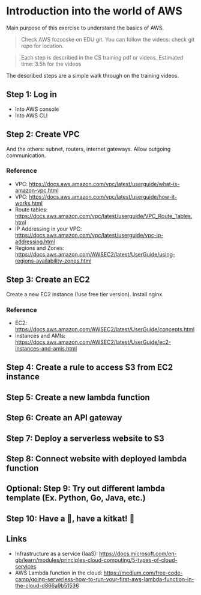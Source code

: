 # Introduction into the world of AWS

Main purpose of this exercise to understand the basics of AWS.

> Check AWS fozocske on EDU git.
> You can follow the videos: check git repo for location.

> Each step is described in the CS training pdf or videos.
> Estimated time: 3.5h for the videos

The described steps are a simple walk through on the training videos.

## Step 1: Log in

- Into AWS console
- Into AWS CLI

## Step 2: Create VPC

And the others: subnet, routers, internet gateways. Allow outgoing communication.

### Reference

- VPC: https://docs.aws.amazon.com/vpc/latest/userguide/what-is-amazon-vpc.html
- VPC: https://docs.aws.amazon.com/vpc/latest/userguide/how-it-works.html
- Route tables: https://docs.aws.amazon.com/vpc/latest/userguide/VPC_Route_Tables.html
- IP Addressing in your VPC: https://docs.aws.amazon.com/vpc/latest/userguide/vpc-ip-addressing.html
- Regions and Zones: https://docs.aws.amazon.com/AWSEC2/latest/UserGuide/using-regions-availability-zones.html

## Step 3: Create an EC2

Create a new EC2 instance (!use free tier version). Install nginx.

### Reference

- EC2: https://docs.aws.amazon.com/AWSEC2/latest/UserGuide/concepts.html
- Instances and AMIs: https://docs.aws.amazon.com/AWSEC2/latest/UserGuide/ec2-instances-and-amis.html

## Step 4: Create a rule to access S3 from EC2 instance

## Step 5: Create a new lambda function

## Step 6: Create an API gateway

## Step 7: Deploy a serverless website to S3

## Step 8: Connect website with deployed lambda function

## Optional: Step 9: Try out different lambda template (Ex. Python, Go, Java, etc.)

## Step 10: Have a :beer:, have a kitkat! :tada:

## Links

- Infrastructure as a service (IaaS): https://docs.microsoft.com/en-gb/learn/modules/principles-cloud-computing/5-types-of-cloud-services
- AWS Lambda function in the cloud: https://medium.com/free-code-camp/going-serverless-how-to-run-your-first-aws-lambda-function-in-the-cloud-d866a9b51536
